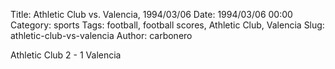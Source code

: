 Title: Athletic Club vs. Valencia, 1994/03/06
Date: 1994/03/06 00:00
Category: sports
Tags: football, football scores, Athletic Club, Valencia
Slug: athletic-club-vs-valencia
Author: carbonero


Athletic Club 2 - 1 Valencia
